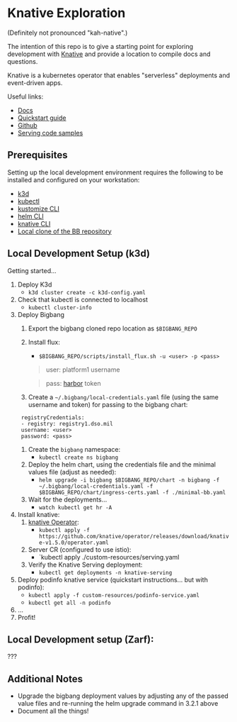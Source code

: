 # Knative Exploration
(Definitely not pronounced "kah-native".)

The intention of this repo is to give a starting point for exploring development with [Knative](https://knative.dev/docs/) and provide a location to compile docs and questions.

Knative is a kubernetes operator that enables "serverless" deployments and event-driven apps.

Useful links:
* [Docs](https://knative.dev/docs/)
* [Quickstart guide](https://knative.dev/docs/getting-started/quickstart-install/)
* [Github](https://github.com/knative/docs)
* [Serving code samples](https://knative.dev/docs/samples/serving/)

## Prerequisites
Setting up the local development environment requires the following to be installed and configured on your workstation:
* [k3d](https://k3d.io/v5.4.3/#installation)
* [kubectl](https://kubernetes.io/docs/tasks/tools/install-kubectl-macos/)
* [kustomize CLI](https://kubectl.docs.kubernetes.io/installation/kustomize/)
* [helm CLI](https://helm.sh/docs/intro/install/)
* [knative CLI](https://knative.dev/docs/getting-started/quickstart-install/)
* [Local clone of the BB repository](https://repo1.dso.mil/platform-one/big-bang/bigbang)

## Local Development Setup (k3d)
Getting started...
1. Deploy K3d
   * `k3d cluster create -c k3d-config.yaml`
1. Check that kubectl is connected to localhost
   * `kubectl cluster-info`
1. Deploy Bigbang
   1. Export the bigbang cloned repo location as `$BIGBANG_REPO`
   2. Install flux:
      * `$BIGBANG_REPO/scripts/install_flux.sh -u <user> -p <pass>`
      > user: platform1 username

      > pass: [harbor](https://registry1.dso.mil/harbor/projects) token
   3. Create a `~/.bigbang/local-credentials.yaml` file (using the same username and token) for passing to the bigbang chart:
   ```
    registryCredentials:
    - registry: registry1.dso.mil
    username: <user>
    password: <pass>
   ```
   1. Create the `bigbang` namespace:
      *  `kubectl create ns bigbang`
   2. Deploy the helm chart, using the credentials file and the minimal values file (adjust as needed):
      *  `helm upgrade -i bigbang $BIGBANG_REPO/chart -n bigbang -f ~/.bigbang/local-credentials.yaml -f $BIGBANG_REPO/chart/ingress-certs.yaml -f ./minimal-bb.yaml`
   3. Wait for the deployments...
      * `watch kubectl get hr -A`
2. Install knative:
   1. [knative Operator](https://knative.dev/docs/install/operator/knative-with-operators/):
      * `kubectl apply -f https://github.com/knative/operator/releases/download/knative-v1.5.0/operator.yaml`
   1. Server CR (configured to use istio):
      * `kubectl apply ./custom-resources/serving.yaml
   1. Verify the Knative Serving deployment:
      * `kubectl get deployments -n knative-serving`
3. Deploy podinfo knative service (quickstart instructions... but with podinfo):
   * `kubectl apply -f custom-resources/podinfo-service.yaml`
   * `kubectl get all -n podinfo`
4. ...
5. Profit!

## Local Development setup (Zarf):
???

## Additional Notes
* Upgrade the bigbang deployment values by adjusting any of the passed value files and re-running the helm upgrade command in 3.2.1 above
* Document all the things!